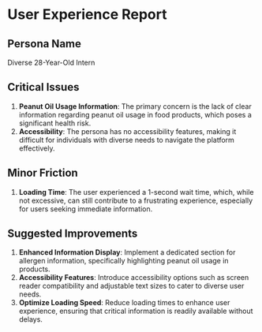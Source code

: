 # User Experience Report

## Persona Name
Diverse 28-Year-Old Intern

## Critical Issues
1. **Peanut Oil Usage Information**: The primary concern is the lack of clear information regarding peanut oil usage in food products, which poses a significant health risk.
2. **Accessibility**: The persona has no accessibility features, making it difficult for individuals with diverse needs to navigate the platform effectively.

## Minor Friction
1. **Loading Time**: The user experienced a 1-second wait time, which, while not excessive, can still contribute to a frustrating experience, especially for users seeking immediate information.

## Suggested Improvements
1. **Enhanced Information Display**: Implement a dedicated section for allergen information, specifically highlighting peanut oil usage in products.
2. **Accessibility Features**: Introduce accessibility options such as screen reader compatibility and adjustable text sizes to cater to diverse user needs.
3. **Optimize Loading Speed**: Reduce loading times to enhance user experience, ensuring that critical information is readily available without delays.